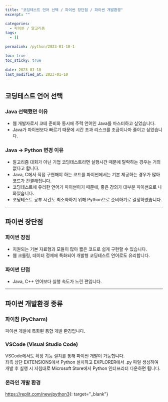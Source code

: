 ```yaml
---
title: "코딩테스트 언어 선택 / 파이썬 장단점 / 파이썬 개발환경"
excerpt: ""

categories:
  - 파이썬 / 알고리즘
tags:
  - []

permalink: /python/2023-01-10-1

toc: true
toc_sticky: true
 
date: 2023-01-10
last_modified_at: 2023-01-10
---
```


## 코딩테스트 언어 선택
 
### Java 선택했던 이유
- 웹 개발자로서 코테 준비와 동시에 주력 언어인 Java를 마스터하고 싶었습니다.  
- Java가 파이썬보다 빠르기 때문에 시간 초과 리스크를 조금이나마 줄이고 싶었습니다.
 
### Java → Python 변경 이유
- 알고리즘 대회가 아닌 기업 코딩테스트라면 실행시간 때문에 탈락하는 경우는 거의 없다고 합니다.  
- Java, C에서 직접 구현해야 하는 코드를 파이썬에서는 기본 제공하는 경우가 많아 코드가 간결해집니다.  
- 코딩테스트에 유리한 언어가 파이썬이기 때문에, 좋은 강의가 대부분 파이썬으로 나와있습니다.  
- 코딩테스트 공부 시간도 최소화하기 위해 Python으로 준비하기로 결정하였습니다.
 
---
 
## 파이썬 장단점
 
### 파이썬 장점
- 지원되는 기본 자료형과 모듈이 많아 짧은 코드로 쉽게 구현할 수 있습니다.  
- 웹 크롤링, 데이터 정제에 특화되어 개발형 코딩테스트 언어로도 유리합니다.
 
### 파이썬 단점
- Java, C++ 언어보다 실행 속도가 느린 편입니다.

---

## 파이썬 개발환경 종류

### 파이참 (PyCharm)
파이썬 개발에 특화된 통합 개발 환경입니다.

### VSCode (Visual Studio Code)
VSCode에서도 확장 기능 설치를 통해 파이썬 개발이 가능합니다.  
좌측 상단 EXTENSIONS에서 Python 설치하고 EXPLORER에서 .py 파일 생성하여 개발 후 실행 시 지침대로 Microsoft Store에서 Python 인터프리터 다운하면 됩니다.
 
### 온라인 개발 환경
<https://replit.com/new/python3>{: target="_blank"}
